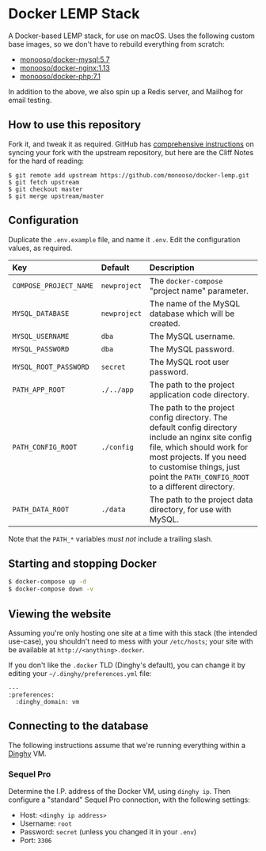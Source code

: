 # Docker LEMP Stack #
A Docker-based LEMP stack, for use on macOS. Uses the following custom base images, so we don't have to rebuild everything from scratch:

- [monooso/docker-mysql:5.7](https://github.com/monooso/docker-mysql)
- [monooso/docker-nginx:1.13](https://github.com/monooso/docker-nginx)
- [monooso/docker-php:7.1](https://github.com/monooso/docker-php)

In addition to the above, we also spin up a Redis server, and Mailhog for email testing.

## How to use this repository ##
Fork it, and tweak it as required. GitHub has [comprehensive instructions](https://help.github.com/articles/syncing-a-fork/) on syncing your fork with the upstream repository, but here are the Cliff Notes for the hard of reading:

```
$ git remote add upstream https://github.com/monooso/docker-lemp.git
$ git fetch upstream
$ git checkout master
$ git merge upstream/master
```

## Configuration ##
Duplicate the `.env.example` file, and name it `.env`. Edit the configuration values, as required.

| Key                    | Default      | Description |
|:-----------------------|:-------------|:------------|
| `COMPOSE_PROJECT_NAME` | `newproject` | The `docker-compose` "project name" parameter. |
| `MYSQL_DATABASE`       | `newproject` | The name of the MySQL database which will be created. |
| `MYSQL_USERNAME`       | `dba`        | The MySQL username. |
| `MYSQL_PASSWORD`       | `dba`        | The MySQL password. |
| `MYSQL_ROOT_PASSWORD`  | `secret`     | The MySQL root user password. |
| `PATH_APP_ROOT`        | `./../app`   | The path to the project application code directory. |
| `PATH_CONFIG_ROOT`     | `./config`   | The path to the project config directory. The default config directory include an nginx site config file, which should work for most projects. If you need to customise things, just point the `PATH_CONFIG_ROOT` to a different directory. |
| `PATH_DATA_ROOT`       | `./data`     | The path to the project data directory, for use with MySQL. |

Note that the `PATH_*` variables _must not_ include a trailing slash.

## Starting and stopping Docker ##
```bash
$ docker-compose up -d
$ docker-compose down -v
```

## Viewing the website ##
Assuming you're only hosting one site at a time with this stack (the intended use-case), you shouldn't need to mess with your `/etc/hosts`; your site with be available at `http://<anything>.docker`.

If you don't like the `.docker` TLD (Dinghy's default), you can change it by editing your `~/.dinghy/preferences.yml` file:

```
---
:preferences:
  :dinghy_domain: vm
```

## Connecting to the database ##
The following instructions assume that we're running everything within a [Dinghy](https://github.com/codekitchen/dinghy) VM.

### Sequel Pro ###
Determine the I.P. address of the Docker VM, using `dinghy ip`. Then configure a "standard" Sequel Pro connection, with the following settings:

- Host: `<dinghy ip address>`
- Username: `root`
- Password: `secret` (unless you changed it in your `.env`)
- Port: `3306`
